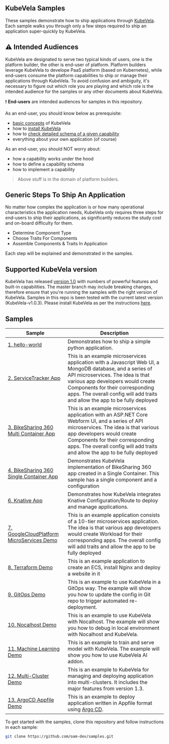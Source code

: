 ## KubeVela Samples

These samples demonstrate how to ship applications through
[KubeVela](https://kubevela.io).
Each sample walks you through only a few steps required to ship an application
super-quickly by KubeVela.

## :warning: Intended Audiences

KubeVela are designated to serve two typical kinds of users, one is the platform
builder, the other is end-user of platform.
Platform builders leverage KubeVela to develope PaaS platform (based on
Kubernetes), while end-users consume the platform capabilities to ship or
manage their applications through KubeVela.
To avoid confusion and ambiguity, it's necessary to figure out which role you
are playing and which role is the intended audience for the samples or any
other documents about KubeVela.

:exclamation: **End-users** are intended audiences for samples in this repository.

As an end-user, you should know below as prerequisite:
- [basic concepts](https://kubevela.io/docs/) of KubeVela
- how to [install KubeVela](https://kubevela.io/docs/install/)
- how to [check detailed schema of a given capability](https://kubevela.io/docs/developers/references/README)
- everything about your own application (of course)

As an end-user, you should NOT worry about:
- how a capability works under the hood
- how to define a capability schema
- how to implement a capability

> Above stuff is in the domain of platform builders.

## Generic Steps To Ship An Application

No matter how complex the application is or how many operational characteristics
the application needs, KubeVela only requires three steps for end-users to ship
their applications, as significantly reduces the study cost and on-board
difficulty for them.

- Determine Component Type
- Choose Traits For Components
- Assemble Components & Traits In Application

Each step will be explained and demonstrated in the samples.

## Supported KubeVela version

KubeVela has released [version
1.0](https://github.com/oam-dev/kubevela/releases) with numbers of powerful
features and built-in capabilities.
The master branch may include breaking changes, therefore ensure that you're
running the samples with the right version of KubeVela. 
Samples in this repo is been tested with the current latest version (KubeVela-v1.0.3). 
Please install KubeVela as per the instructions [here](https://kubevela.io/docs/install).

## Samples

| Sample                   | Description                                                                                                                                                                                    |
|--------------------------|------------------------------------------------------------------------------------------------------------------------------------------------------------------------------------------------|
| [1. hello-world](./1.Helloworld)            | Demonstrates how to ship a simple python application.                                                                                                      |
| [2. ServiceTracker App](./2.ServiceTracker_App)       | This is an example microservices application with a Javascript Web UI, a MongoDB database, and a series of API microservices. The idea is that various app developers would create Components for their corresponding apps. The overall config will add traits and allow the app to be fully deployed                                                                                              |
| [3. BikeSharing 360 Multi Container App](./3.BikeSharing360_MultiContainer_App) | This is an example microservices application with an ASP.NET Core Webform UI,  and a series of API microservices. The idea is that various app developers would create Components for their corresponding apps. The overall config will add traits and allow the app to be fully deployed |
| [4. BikeSharing 360 Single Container App](./4.BikeSharing360_SingleContainer_App) | Demonstrates KubeVela implementation of BikeSharing 360 app created in a Single Container. This sample has a single component and a configuration |
| [6. Knative App](./6.Knative_App) | Demonstrates how KubeVela integrates Knative Configuration/Route to deploy and manage applications. |
| [7. GoogleCloudPlatform MicroServices Demo](./7.GoogleCloudPlatform_MicroServices_Demo) | This is an example application consists of a 10-tier microservices application. The idea is that various app developers would create Workload for their corresponding apps. The overall config will add traits and allow the app to be fully deployed|
| [8. Terraform Demo](./8.Terraform_DEMO) | This is an example application to create an ECS, install Nginx and deploy a website in it |
| [9. GitOps Demo](./9.GitOps_Demo) | This is an example to use KubeVela in a GitOps way. The example will show you how to update the config in Git repo to trigger automated re-deployment. |
| [10. Nocalhost Demo](./10.Nocalhost_Demo) | This is an example to use KubeVela with Nocalhost. The example will show you how to debug in local environment with Nocalhost and KubeVela. |
| [11. Machine Learning Demo](./11.Machine_Learning_Demo) | This is an example to train and serve model with KubeVela. The example will show you how to use KubeVela AI addon. |
| [12. Multi-Cluster Demo](./12.Multi_Cluster_Demo) | This is an example to KubeVela for managing and deploying application into multi-clusters. It includes the major features from version 1.3.|
| [13. ArgoCD Appfile Demo](./13.ArgoCD_Appfile_Demo) | This is an example to deploy application written in Appfile format using [Argo CD](https://github.com/argoproj/argo-cd). |

To get started with the samples, clone this repository and follow instructions in each sample:
```bash
git clone https://github.com/oam-dev/samples.git
```
